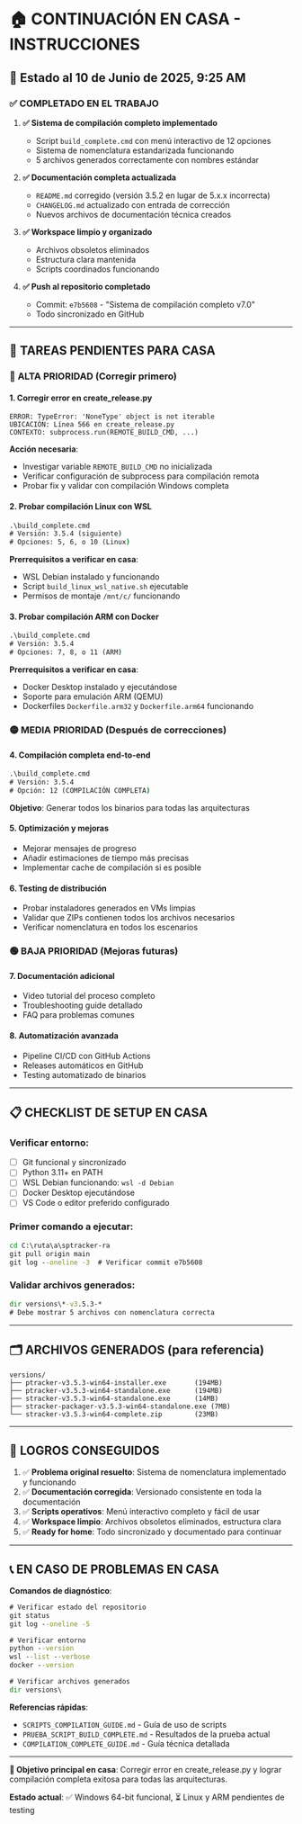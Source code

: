 # 🏠 CONTINUACIÓN EN CASA - INSTRUCCIONES

## 📅 Estado al 10 de Junio de 2025, 9:25 AM

### ✅ **COMPLETADO EN EL TRABAJO**

1. **✅ Sistema de compilación completo implementado**
   - Script `build_complete.cmd` con menú interactivo de 12 opciones
   - Sistema de nomenclatura estandarizada funcionando
   - 5 archivos generados correctamente con nombres estándar

2. **✅ Documentación completa actualizada**
   - `README.md` corregido (versión 3.5.2 en lugar de 5.x.x incorrecta)
   - `CHANGELOG.md` actualizado con entrada de corrección
   - Nuevos archivos de documentación técnica creados

3. **✅ Workspace limpio y organizado**
   - Archivos obsoletos eliminados
   - Estructura clara mantenida
   - Scripts coordinados funcionando

4. **✅ Push al repositorio completado**
   - Commit: `e7b5608` - "Sistema de compilación completo v7.0"
   - Todo sincronizado en GitHub

---

## 🎯 **TAREAS PENDIENTES PARA CASA**

### 🔴 **ALTA PRIORIDAD** (Corregir primero)

#### 1. **Corregir error en create_release.py**
```
ERROR: TypeError: 'NoneType' object is not iterable
UBICACIÓN: Línea 566 en create_release.py  
CONTEXTO: subprocess.run(REMOTE_BUILD_CMD, ...)
```

**Acción necesaria**:
- Investigar variable `REMOTE_BUILD_CMD` no inicializada
- Verificar configuración de subprocess para compilación remota
- Probar fix y validar con compilación Windows completa

#### 2. **Probar compilación Linux con WSL**
```cmd
.\build_complete.cmd
# Versión: 3.5.4 (siguiente)
# Opciones: 5, 6, o 10 (Linux)
```

**Prerrequisitos a verificar en casa**:
- WSL Debian instalado y funcionando
- Script `build_linux_wsl_native.sh` ejecutable
- Permisos de montaje `/mnt/c/` funcionando

#### 3. **Probar compilación ARM con Docker**
```cmd
.\build_complete.cmd  
# Versión: 3.5.4
# Opciones: 7, 8, o 11 (ARM)
```

**Prerrequisitos a verificar en casa**:
- Docker Desktop instalado y ejecutándose
- Soporte para emulación ARM (QEMU)
- Dockerfiles `Dockerfile.arm32` y `Dockerfile.arm64` funcionando

### 🟡 **MEDIA PRIORIDAD** (Después de correcciones)

#### 4. **Compilación completa end-to-end**
```cmd
.\build_complete.cmd
# Versión: 3.5.4
# Opción: 12 (COMPILACIÓN COMPLETA)
```

**Objetivo**: Generar todos los binarios para todas las arquitecturas

#### 5. **Optimización y mejoras**
- Mejorar mensajes de progreso
- Añadir estimaciones de tiempo más precisas
- Implementar cache de compilación si es posible

#### 6. **Testing de distribución**
- Probar instaladores generados en VMs limpias
- Validar que ZIPs contienen todos los archivos necesarios
- Verificar nomenclatura en todos los escenarios

### 🟢 **BAJA PRIORIDAD** (Mejoras futuras)

#### 7. **Documentación adicional**
- Video tutorial del proceso completo
- Troubleshooting guide detallado
- FAQ para problemas comunes

#### 8. **Automatización avanzada**
- Pipeline CI/CD con GitHub Actions
- Releases automáticos en GitHub
- Testing automatizado de binarios

---

## 📋 **CHECKLIST DE SETUP EN CASA**

### **Verificar entorno**:
- [ ] Git funcional y sincronizado
- [ ] Python 3.11+ en PATH
- [ ] WSL Debian funcionando: `wsl -d Debian`
- [ ] Docker Desktop ejecutándose
- [ ] VS Code o editor preferido configurado

### **Primer comando a ejecutar**:
```cmd
cd C:\ruta\a\sptracker-ra
git pull origin main
git log --oneline -3  # Verificar commit e7b5608
```

### **Validar archivos generados**:
```cmd
dir versions\*-v3.5.3-*
# Debe mostrar 5 archivos con nomenclatura correcta
```

---

## 🗂️ **ARCHIVOS GENERADOS (para referencia)**

```
versions/
├── ptracker-v3.5.3-win64-installer.exe       (194MB)
├── ptracker-v3.5.3-win64-standalone.exe      (194MB)
├── stracker-v3.5.3-win64-standalone.exe      (14MB)
├── stracker-packager-v3.5.3-win64-standalone.exe (7MB)
└── stracker-v3.5.3-win64-complete.zip        (23MB)
```

---

## 🎉 **LOGROS CONSEGUIDOS**

1. ✅ **Problema original resuelto**: Sistema de nomenclatura implementado y funcionando
2. ✅ **Documentación corregida**: Versionado consistente en toda la documentación  
3. ✅ **Scripts operativos**: Menú interactivo completo y fácil de usar
4. ✅ **Workspace limpio**: Archivos obsoletos eliminados, estructura clara
5. ✅ **Ready for home**: Todo sincronizado y documentado para continuar

---

## 📞 **EN CASO DE PROBLEMAS EN CASA**

**Comandos de diagnóstico**:
```cmd
# Verificar estado del repositorio
git status
git log --oneline -5

# Verificar entorno  
python --version
wsl --list --verbose
docker --version

# Verificar archivos generados
dir versions\
```

**Referencias rápidas**:
- `SCRIPTS_COMPILATION_GUIDE.md` - Guía de uso de scripts
- `PRUEBA_SCRIPT_BUILD_COMPLETE.md` - Resultados de la prueba actual
- `COMPILATION_COMPLETE_GUIDE.md` - Guía técnica detallada

---

**🎯 Objetivo principal en casa**: Corregir error en create_release.py y lograr compilación completa exitosa para todas las arquitecturas.

**Estado actual**: ✅ Windows 64-bit funcional, ⏳ Linux y ARM pendientes de testing
